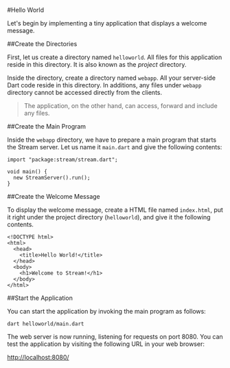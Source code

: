 #Hello World

Let's begin by implementing a tiny application that displays a welcome message.

##Create the Directories

First, let us create a directory named `helloworld`. All files for this application reside in this directory. It is also known as the *project* directory.

Inside the directory, create a directory named `webapp`. All your server-side Dart code reside in this directory. In additions, any files under `webapp` directory cannot be accessed directly from the clients.

> The application, on the other hand, can access, forward and include any files.

##Create the Main Program

Inside the `webapp` directory, we have to prepare a main program that starts the Stream server. Let us name it `main.dart` and give the following contents:

    import "package:stream/stream.dart";

    void main() {
      new StreamServer().run();
    }

##Create the Welcome Message

To display the welcome message, create a HTML file named `index.html`, put it right under the project directory (`helloworld`), and give it the following contents.

    <!DOCTYPE html>
    <html>
      <head>
        <title>Hello World!</title>
      </head>
      <body>
        <h1>Welcome to Stream!</h1>
      </body>
    </html>

##Start the Application

You can start the application by invoking the main program as follows:

    dart helloworld/main.dart

The web server is now running, listening for requests on port 8080.  You can test the application by visiting the following URL in your web browser:

[http://localhost:8080/](http://localhost:8080/)
